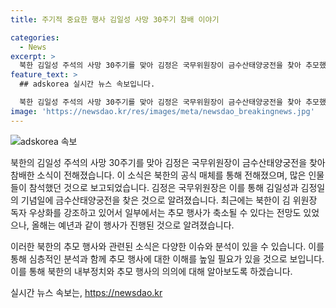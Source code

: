 ```yaml
---
title: 주기적 중요한 행사 김일성 사망 30주기 참배 이야기

categories:
  - News
excerpt: >
  북한 김일성 주석의 사망 30주기를 맞아 김정은 국무위원장이 금수산태양궁전을 찾아 추모했다. 김일성 주석과 김정일 국방위원장의 시신이 안치된 이곳을 찾아 참배한 김정은 국무위원장은 참가자들과 함께 추모의 뜻을 밝히며, 이에 대한 보도를 조선중앙TV와 조선중앙통신이 전했다. 이에 대해 일각에서는 선대 추모 행사가 축소될 수 있다는 전망이 있었으나, 올해는 예년과 같이 행사를 진행한 것으로 보고되었다.
feature_text: >
  ## adskorea 실시간 뉴스 속보입니다.

  북한 김일성 주석의 사망 30주기를 맞아 김정은 국무위원장이 금수산태양궁전을 찾아 추모했다. 김일성 주석과 김정일 국방위원장의 시신이 안치된 이곳을 찾아 참배한 김정은 국무위원장은 참가자들과 함께 추모의 뜻을 밝히며, 이에 대한 보도를 조선중앙TV와 조선중앙통신이 전했다. 이에 대해 일각에서는 선대 추모 행사가 축소될 수 있다는 전망이 있었으나, 올해는 예년과 같이 행사를 진행한 것으로 보고되었다.
image: 'https://newsdao.kr/res/images/meta/newsdao_breakingnews.jpg'
---
```


<p><img src="https://newsdao.kr/res/images/meta/newsdao_breakingnews.jpg" alt="adskorea 속보" /></p>

<p>북한의 김일성 주석의 사망 30주기를 맞아 김정은 국무위원장이 금수산태양궁전을 찾아 참배한 소식이 전해졌습니다. 이 소식은 북한의 공식 매체를 통해 전해졌으며, 많은 인물들이 참석했던 것으로 보고되었습니다. 김정은 국무위원장은 이를 통해 김일성과 김정일의 기념일에 금수산태양궁전을 찾은 것으로 알려졌습니다. 최근에는 북한이 김 위원장 독자 우상화를 강조하고 있어서 일부에서는 추모 행사가 축소될 수 있다는 전망도 있었으나, 올해는 예년과 같이 행사가 진행된 것으로 알려졌습니다.</p>

<p>이러한 북한의 추모 행사와 관련된 소식은 다양한 이슈와 분석이 있을 수 있습니다. 이를 통해 심층적인 분석과 함께 추모 행사에 대한 이해를 높일 필요가 있을 것으로 보입니다. 이를 통해 북한의 내부정치와 추모 행사의 의의에 대해 알아보도록 하겠습니다.</p>
실시간 뉴스 속보는, <a href="https://newsdao.kr" rel="dofollow">https://newsdao.kr</a>


